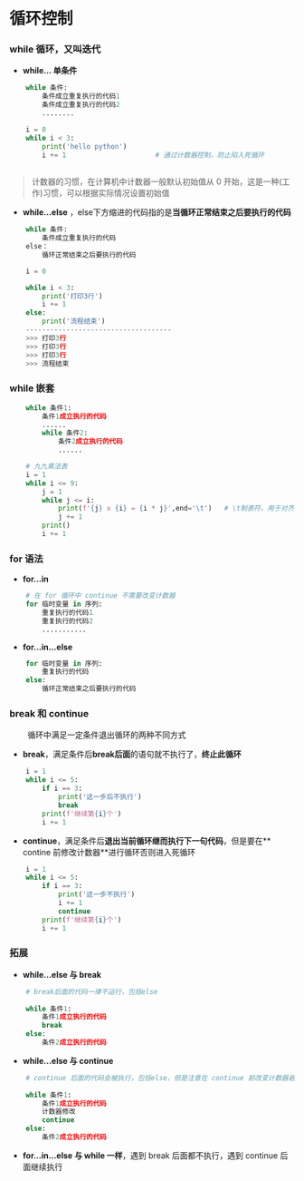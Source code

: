 # 循环控制
### while 循环，又叫迭代

*  **while... 单条件**

```python
    while 条件: 
        条件成立重复执行的代码1
        条件成立重复执行的代码2
        ........
```
```python        
    i = 0
    while i < 3:
        print('hello python')
        i += 1                      # 通过计数器控制，防止陷入死循环
      
```
> 计数器的习惯，在计算机中计数器一般默认初始值从 0 开始，这是一种(工作)习惯，可以根据实际情况设置初始值


* **while...else** ，else下方缩进的代码指的是**当循环正常结束之后要执行的代码**


```python
    while 条件:
        条件成立重复执行的代码
    else：
        循环正常结束之后要执行的代码

```

```python
    i = 0

    while i < 3:
        print('打印3行')
        i += 1
    else:
        print('流程结束')
    ------------------------------------
    >>> 打印3行
    >>> 打印3行
    >>> 打印3行
    >>> 流程结束                         

```



### while 嵌套


```python
    while 条件1:
        条件1成立执行的代码
        ......
        while 条件2:
            条件2成立执行的代码
            ......
```

```python
    # 九九乘法表
    i = 1
    while i <= 9:
        j = 1
        while j <= i:
            print(f'{j} x {i} = {i * j}',end='\t')   # \t制表符，用于对齐
            j += 1
        print()
        i += 1
```


### for 语法
* **for...in**

```python
    # 在 for 循环中 continue 不需要改变计数器 
    for 临时变量 in 序列:
        重复执行的代码1
        重复执行的代码2
        ...........
```
* **for...in...else**

```python
    for 临时变量 in 序列:
        重复执行的代码
    else:
        循环正常结束之后要执行的代码

```

### break 和 continue 
&emsp;&emsp; 循环中满足一定条件退出循环的两种不同方式
*  **break**，满足条件后**break后面**的语句就不执行了，**终止此循环**



```python
    i = 1
    while i <= 5:
        if i == 3:
            print('这一步后不执行')
            break
        print(f'继续第{i}个')
        i += 1

```


*  **continue**，满足条件后**退出当前循环继而执行下一句代码**，但是要在** contine 前修改计数器**进行循环否则进入死循环


```python
    i = 1
    while i <= 5:
        if i == 3:
            print('这一步不执行')
            i += 1
            continue
        print(f'继续第{i}个')
        i += 1

```


### 拓展
*  **while...else 与 break**

```python
    # break后面的代码一律不运行，包括else
    
    while 条件1:
        条件1成立执行的代码
        break
    else:
        条件2成立执行的代码

```

*  **while...else 与 continue**



```python
    # continue 后面的代码会被执行，包括else，但是注意在 continue 前改变计数器避免死循环
    
    while 条件1:
        条件1成立执行的代码
        计数器修改
        continue
    else:
        条件2成立执行的代码

```

*  **for...in...else 与 while 一样**，遇到 break 后面都不执行，遇到 continue 后面继续执行






















